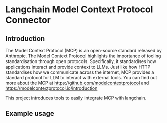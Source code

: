 # Langchain Model Context Protocol Connector

## Introduction
The Model Context Protocol (MCP) is an open-source standard released by Anthropic. 
The Model Context Protocol highlights the importance of tooling standardisation through open protocols. 
Specifically, it standardises how applications interact and provide context to LLMs. 
Just like how HTTP standardises how we communicate across the internet, MCP provides a standard protocol for LLM to interact with external tools. 
You can find out more about the MCP at https://github.com/modelcontextprotocol and https://modelcontextprotocol.io/introduction

This project introduces tools to easily integrate MCP with langchain.

## Example usage